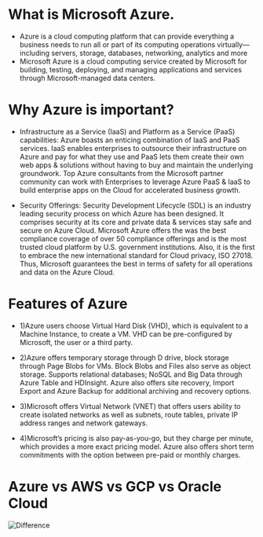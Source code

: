 # What is Microsoft Azure.
- Azure is a cloud computing platform that can provide everything a business needs to run all or part of its computing operations virtually—including servers, storage, databases, networking, analytics and more
- Microsoft Azure  is a cloud computing service created by Microsoft for building, testing, deploying, and managing applications and services through Microsoft-managed data centers.

# Why Azure is important?
- Infrastructure as a Service (IaaS) and Platform as a Service (PaaS) capabilities:
Azure boasts an enticing combination of IaaS and PaaS services. IaaS enables enterprises to outsource their infrastructure on Azure and pay for what they use and PaaS lets them create their own web apps & solutions without having to buy and maintain the underlying groundwork. Top Azure consultants from the Microsoft partner community can work with Enterprises to leverage Azure PaaS & IaaS to build enterprise apps on the Cloud for accelerated business growth.

- Security Offerings:
Security Development Lifecycle (SDL) is an industry leading security process on which Azure has been designed. It comprises security at its core and private data & services stay safe and secure on Azure Cloud. Microsoft Azure offers the was the best compliance coverage of over 50 compliance offerings and is the most trusted cloud platform by U.S. government institutions. Also, it is the first to embrace the new international standard for Cloud privacy, ISO 27018. Thus, Microsoft guarantees the best in terms of safety for all operations and data on the Azure Cloud.

# Features of Azure
- 1)Azure users choose Virtual Hard Disk (VHD), which is equivalent to a Machine Instance, to create a VM. VHD can be pre-configured by Microsoft, the user or a third party.

- 2)Azure offers temporary storage through D drive, block storage through Page Blobs for VMs. Block Blobs and Files also serve as object storage. Supports relational databases; NoSQL and Big Data through Azure Table and HDInsight. Azure also offers site recovery, Import Export and Azure Backup for additional archiving and recovery options.

- 3)Microsoft offers Virtual Network (VNET) that offers users ability to create isolated networks as well as subnets, route tables, private IP address ranges and network gateways.

- 4)Microsoft’s pricing is also pay-as-you-go, but they charge per minute, which provides a more exact pricing model. Azure also offers short term commitments with the option between pre-paid or monthly charges.

#  Azure vs AWS vs GCP vs Oracle Cloud

![Difference](https://github.com/VipulJoshi1/index/blob/master/image_36e323e4-9713-48ef-9271-915f8e0392e020200525_191739.jpg)
